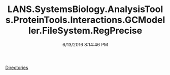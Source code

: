 ﻿---
title: LANS.SystemsBiology.AnalysisTools.ProteinTools.Interactions.GCModeller.FileSystem.RegPrecise
date: 6/13/2016 8:14:46 PM
---

[Directories](T-LANS.SystemsBiology.AnalysisTools.ProteinTools.Interactions.GCModeller.FileSystem.RegPrecise.Directories.html)
